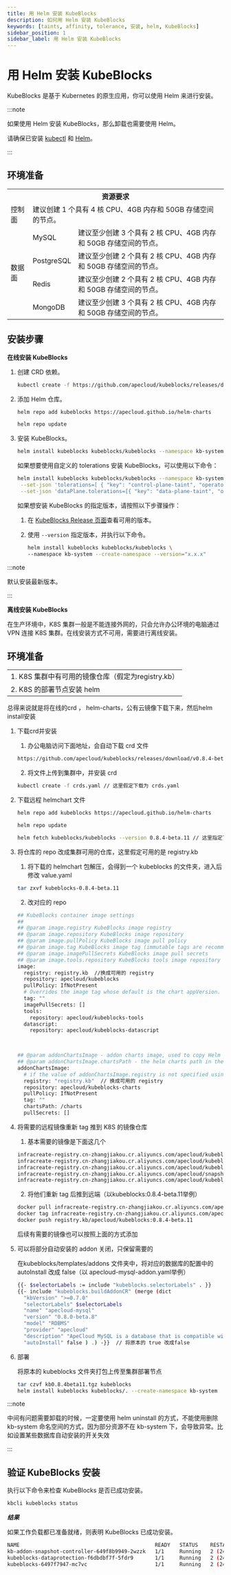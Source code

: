```yaml
---
title: 用 Helm 安装 KubeBlocks
description: 如何用 Helm 安装 KubeBlocks
keywords: [taints, affinity, tolerance, 安装, helm, KubeBlocks]
sidebar_position: 1
sidebar_label: 用 Helm 安装 KubeBlocks
---
```


# 用 Helm 安装 KubeBlocks

KubeBlocks 是基于 Kubernetes 的原生应用，你可以使用 Helm 来进行安装。

:::note

如果使用 Helm 安装 KubeBlocks，那么卸载也需要使用 Helm。

请确保已安装 [kubectl](https://kubernetes.io/zh-cn/docs/tasks/tools/) 和 [Helm](https://helm.sh/zh/docs/intro/install/)。

:::

## 环境准备

<table>
    <tr>
        <th colspan="3">资源要求</th>
    </tr >
    <tr>
        <td >控制面</td>
        <td colspan="2">建议创建 1 个具有 4 核 CPU、4GB 内存和 50GB 存储空间的节点。</td>
    </tr >
    <tr >
        <td rowspan="4">数据面</td>
        <td> MySQL </td>
        <td>建议至少创建 3 个具有 2 核 CPU、4GB 内存和 50GB 存储空间的节点。 </td>
    </tr>
    <tr>
        <td> PostgreSQL </td>
        <td>建议至少创建 2 个具有 2 核 CPU、4GB 内存和 50GB 存储空间的节点。</td>
    </tr>
    <tr>
        <td> Redis </td>
        <td>建议至少创建 2 个具有 2 核 CPU、4GB 内存和 50GB 存储空间的节点。</td>
    </tr>
    <tr>
        <td> MongoDB </td>
        <td>建议至少创建 3 个具有 2 核 CPU、4GB 内存和 50GB 存储空间的节点。</td>
    </tr>
</table>

## 安装步骤

**在线安装 KubeBlocks**

1. 创建 CRD 依赖。

   ```bash
   kubectl create -f https://github.com/apecloud/kubeblocks/releases/download/v0.8.1/kubeblocks_crds.yaml
   ```

2. 添加 Helm 仓库。

   ```bash
   helm repo add kubeblocks https://apecloud.github.io/helm-charts
   
   helm repo update
   ```

3. 安装 KubeBlocks。

   ```bash
   helm install kubeblocks kubeblocks/kubeblocks --namespace kb-system --create-namespace
   ```

   如果想要使用自定义的 tolerations 安装 KubeBlocks，可以使用以下命令：

   ```bash
   helm install kubeblocks kubeblocks/kubeblocks --namespace kb-system --create-namespace \
    --set-json 'tolerations=[ { "key": "control-plane-taint", "operator": "Equal", "effect": "NoSchedule", "value": "true" } ]' \
    --set-json 'dataPlane.tolerations=[{ "key": "data-plane-taint", "operator": "Equal", "effect": "NoSchedule", "value": "true"    }]'
   ```

   如果想安装 KubeBlocks 的指定版本，请按照以下步骤操作：

   1. 在 [KubeBlocks Release 页面](https://github.com/apecloud/kubeblocks/releases/)查看可用的版本。
   2. 使用 `--version` 指定版本，并执行以下命令。

      ```bash
      helm install kubeblocks kubeblocks/kubeblocks \
      --namespace kb-system --create-namespace --version="x.x.x"
      ```

:::note

默认安装最新版本。

:::

**离线安装 KubeBlocks**

在生产环境中，K8S 集群一般是不能连接外网的，只会允许办公环境的电脑通过 VPN 连接 K8S 集群。在线安装方式不可用，需要进行离线安装。
## 环境准备

<table>
    <tr>
        <td colspan="3">1. K8S 集群中有可用的镜像仓库（假定为registry.kb）</td>
    </tr >
    <tr>
        <td colspan="3">2. K8S 的部署节点安装 helm</td>
    </tr >
</table>
总得来说就是将在线的crd ， helm-charts，公有云镜像下载下来，然后helm install安装

1. 下载crd并安装
   1. 办公电脑访问下面地址，会自动下载 crd 文件
   ```bash
   https://github.com/apecloud/kubeblocks/releases/download/v0.8.4-beta.11/kubeblocks_crds.yaml
   ```
   2. 将文件上传到集群中，并安装 crd
   ```bash
   kubectl create -f crds.yaml // 这里假定下载为 crds.yaml
   ```
   
2. 下载远程 helmchart 文件
   ```bash
   helm repo add kubeblocks https://apecloud.github.io/helm-charts

   helm repo update

   helm fetch kubeblocks/kubeblocks --version 0.8.4-beta.11 // 这里指定了版本为 0.8.4-beta.11
   ```
3. 将仓库的 repo 改成集群可用的仓库，这里假定可用的是 registry.kb
   1. 将下载的 helmchart 包解压，会得到一个 kubeblocks 的文件夹，进入后修改 value.yaml
   ```bash
   tar zxvf kubeblocks-0.8.4-beta.11
   ``` 
   2. 改对应的 repo
   ```bash
   ## KubeBlocks container image settings
   ##
   ## @param image.registry KubeBlocks image registry
   ## @param image.repository KubeBlocks image repository
   ## @param image.pullPolicy KubeBlocks image pull policy
   ## @param image.tag KubeBlocks image tag (immutable tags are recommended)
   ## @param image.imagePullSecrets KubeBlocks image pull secrets
   ## @param image.tools.repository KubeBlocks tools image repository
   image:
     registry: registry.kb  //换成可用的 registry
     repository: apecloud/kubeblocks
     pullPolicy: IfNotPresent
     # Overrides the image tag whose default is the chart appVersion.
     tag: ""
     imagePullSecrets: []
     tools:
       repository: apecloud/kubeblocks-tools
     datascript:
       repository: apecloud/kubeblocks-datascript
    
   
   
   ## @param addonChartsImage - addon charts image, used to copy Helm charts to the addon job container.
   ## @param addonChartsImage.chartsPath - the helm charts path in the addon charts image.
   addonChartsImage:
     # if the value of addonChartsImage.registry is not specified using `--set`, it will be set to the    value of 'image.registry' by default
     registry: "registry.kb"  // 换成可用的 registry
     repository: apecloud/kubeblocks-charts
     pullPolicy: IfNotPresent
     tag: ""
     chartsPath: /charts
     pullSecrets: []
   ```
4. 将需要的远程镜像重新 tag 推到 K8S 的镜像仓库
   1. 基本需要的镜像是下面这几个
   ```bash
   infracreate-registry.cn-zhangjiakou.cr.aliyuncs.com/apecloud/kubeblocks-datascript:0.8.4-beta.11
   infracreate-registry.cn-zhangjiakou.cr.aliyuncs.com/apecloud/kubeblocks-tools:0.8.4-beta.11
   infracreate-registry.cn-zhangjiakou.cr.aliyuncs.com/apecloud/kubeblocks:0.8.4-beta.11
   infracreate-registry.cn-zhangjiakou.cr.aliyuncs.com/apecloud/snapshot-controller:v6.2.1
   infracreate-registry.cn-zhangjiakou.cr.aliyuncs.com/apecloud/kubeblocks-charts:0.8.4-beta.11
   ```
   2. 将他们重新 tag 后推到远端（以kubeblocks:0.8.4-beta.11举例）
   ```bash
   docker pull infracreate-registry.cn-zhangjiakou.cr.aliyuncs.com/apecloud/kubeblocks:0.8.4-beta.11
   docker tag infracreate-registry.cn-zhangjiakou.cr.aliyuncs.com/apecloud/kubeblocks:0.8.4-beta.11 registry.kb/apecloud/kubeblocks:0.8.4-beta.11
   docker push registry.kb/apecloud/kubeblocks:0.8.4-beta.11
   ```   
   后续有需要的镜像也可以按照上面的方式添加

5. 可以将部分自动安装的 addon 关闭，只保留需要的

   在kubeblocks/templates/addons 文件夹中，将对应的数据库的配置中的 autoInstall 改成 false（以 apecloud-mysql-addon.yaml举例）
   ```bash
   {{- $selectorLabels := include "kubeblocks.selectorLabels" . }}
   {{- include "kubeblocks.buildAddonCR" (merge (dict
     "kbVersion" ">=0.7.0"
     "selectorLabels" $selectorLabels
     "name" "apecloud-mysql"
     "version" "0.8.0-beta.8"
     "model" "RDBMS"
     "provider" "apecloud"
     "description" "ApeCloud MySQL is a database that is compatible with MySQL syntax and achieves high    availability through the utilization of the RAFT consensus protocol."
     "autoInstall" false ) .) -}}  // 将原本的 true 改成false
   ``` 
6. 部署
   
   将原本的 kubeblocks 文件夹打包上传至集群部署节点
   ```bash
   tar czvf kb0.8.4beta11.tgz kubeblocks
   helm install kubeblocks kubeblocks/. --create-namespace kb-system
   ``` 
:::note

中间有问题需要卸载的时候，一定要使用 helm uninstall 的方式，不能使用删除 kb-system 命名空间的方式，因为部分资源不在 kb-system 下，会导致异常。比如设置某些数据库自动安装的开关失效

:::


## 验证 KubeBlocks 安装

执行以下命令来检查 KubeBlocks 是否已成功安装。

```bash
kbcli kubeblocks status
```

***结果***

如果工作负载都已准备就绪，则表明 KubeBlocks 已成功安装。

```bash
NAME                                            READY   STATUS    RESTARTS      AGE
kb-addon-snapshot-controller-649f8b9949-2wzzk   1/1     Running   2 (24m ago)   147d
kubeblocks-dataprotection-f6dbdbf7f-5fdr9       1/1     Running   2 (24m ago)   147d
kubeblocks-6497f7947-mc7vc                      1/1     Running   2 (24m ago)   147d
```